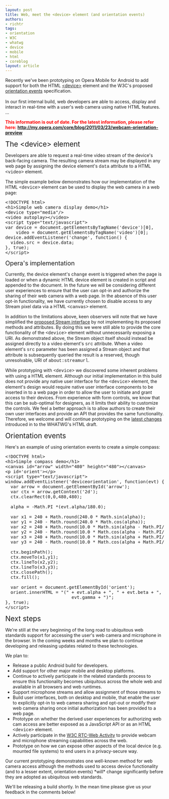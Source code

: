 ```yaml
---
layout: post
title: Web, meet the <device> element (and orientation events)
authors:
- richtr
tags:
- orientation
- W3C
- whatwg
- device
- mobile
- html
- coreblog
layout: article
---
```

<p>Recently we&#39;ve been prototyping on Opera Mobile for Android to add support for both the HTML <a href="http://www.whatwg.org/specs/web-apps/current-work/multipage/commands.html#devices" rel="nofollow" target="_blank">&lt;device&gt;</a> element and the W3C&#39;s proposed <a href="http://dev.w3.org/geo/api/spec-source-orientation.html" rel="nofollow" target="_blank">orientation events</a> specification.<br/><br/>In our first internal build, web developers are able to access, display and interact in real-time with a user&#39;s web camera using native HTML features. ... </p><!--more--><strong><span style="color: red">This information is out of date. For the latest information, please refer here: <a href="http://my.opera.com/core/blog/2011/03/23/webcam-orientation-preview" target="_blank">http://my.opera.com/core/blog/2011/03/23/webcam-orientation-preview</a></span></strong>

<span style="font-size: 160%">The &lt;device&gt; element</span>

Developers are able to request a real-time video stream of the device&#39;s back-facing camera. The resulting camera stream may be displayed in any web page by assigning the device element&#39;s <span style="font-family: courier new">data</span> attribute to a HTML <span style="font-family: courier new">&lt;video&gt;</span> element.

The simple example below demonstrates how our implementation of the HTML <span style="font-family: courier new">&lt;device&gt;</span> element can be used to display the web camera in a web page:

<pre>&lt;!DOCTYPE html&gt;
&lt;h1&gt;Simple web camera display demo&lt;/h1&gt;
&lt;device type=&quot;media&quot;/&gt;
&lt;video autoplay&gt;&lt;/video&gt;
&lt;script type=&quot;text/javascript&quot;&gt;
var device = document.getElementsByTagName(&#39;device&#39;)[0],
    video = document.getElementsByTagName(&#39;video&#39;)[0];
device.addEventListener(&#39;change&#39;, function() {
  video.src = device.data;
}, true);
&lt;/script&gt;
</pre>
<span style="font-size: 140%">Opera&#39;s implementation</span>

Currently, the device element&#39;s <span style="font-family: courier new">change</span> event is triggered when the page is loaded or when a dynamic HTML device element is created in script and appended to the document. In the future we will be considering different user experiences to ensure that the user can opt-in and authorize the sharing of their web camera with a web page. In the absence of this user opt-in functionality, we have currently chosen to disable access to any Stream pixel data via a HTML <span style="font-family: courier new">&lt;canvas&gt;</span> element.

In addition to the limitations above, keen observers will note that we have simplified the <a href="http://www.whatwg.org/specs/web-apps/current-work/multipage/commands.html#stream" target="_blank">proposed Stream interface</a> by not implementing its proposed methods and attributes. By doing this we were still able to provide the core functionality of the <span style="font-family: courier new">&lt;device&gt;</span> element without unnecessarily exposing a URI. As demonstrated above, the Stream object itself should instead be assigned directly to a video element&#39;s <span style="font-family: courier new">src</span> attribute. When a video element&#39;s <span style="font-family: courier new">src</span> parameter has been assigned a Stream object and that attribute is subsequently queried the result is a reserved, though unresolvable, URI of <span style="font-family: courier new">about:streamurl</span>.

While prototyping with <span style="font-family: courier new">&lt;device&gt;</span> we discovered some inherent problems with using a HTML element. Although our initial implementation in this build does not provide any native user interface for the <span style="font-family: courier new">&lt;device&gt;</span> element, the element&#39;s design would require native user interface components to be inserted in to a web page in order to allow the user to initiate and grant access to their devices.  From experience with form controls, we know that this can be sub-optimal for designers, as it limits their ability to customize the controls. We feel a better approach is to allow authors to create their own user interfaces and provide an API that provides the same functionality.  Therefore, we welcome and will continue prototyping on the <a href="http://www.whatwg.org/specs/web-apps/current-work/multipage/dnd.html#video-conferencing-and-peer-to-peer-communication" target="_blank">latest changes</a> introduced in to the WHATWG&#39;s HTML draft.

<span style="font-size: 160%">Orientation events</span>

Here&#39;s an example of using orientation events to create a simple compass:

<pre>&lt;!DOCTYPE html&gt;
&lt;h1&gt;Simple compass demo&lt;/h1&gt;
&lt;canvas id=&quot;arrow&quot; width=&quot;480&quot; height=&quot;480&quot;&gt;&lt;/canvas&gt;
&lt;p id=&#39;orient&#39;&gt;&lt;/p&gt;
&lt;script type=&quot;text/javascript&quot;&gt;
window.addEventListener(&#39;deviceorientation&#39;, function(evt) {
  var arrow = document.getElementById(&#39;arrow&#39;);
  var ctx = arrow.getContext(&#39;2d&#39;);
  ctx.clearRect(0,0,480,480);

  alpha = -Math.PI *(evt.alpha/180.0);

  var x1 = 240 + Math.round(240.0 * Math.sin(alpha));
  var y1 = 240 - Math.round(240.0 * Math.cos(alpha));
  var x2 = 240 + Math.round(10.0 * Math.sin(alpha - Math.PI/2));
  var y2 = 240 - Math.round(10.0 * Math.cos(alpha - Math.PI/2));
  var x3 = 240 + Math.round(10.0 * Math.sin(alpha + Math.PI/2));
  var y3 = 240 - Math.round(10.0 * Math.cos(alpha + Math.PI/2));

  ctx.beginPath();
  ctx.moveTo(x1,y1);
  ctx.lineTo(x2,y2);
  ctx.lineTo(x3,y3);
  ctx.closePath();
  ctx.fill();

  var orient = document.getElementById(&#39;orient&#39;);
  orient.innerHTML = &quot;(&quot; + evt.alpha + &quot;, &quot; + evt.beta + &quot;, &quot; +
                         evt.gamma + &quot;)&quot;;
}, true);
&lt;/script&gt;</pre>
<span style="font-size: 160%">Next steps</span>

We&#39;re still at the very beginning of the long road to ubiquitous web standards support for accessing the user&#39;s web camera and microphone in the browser. In the coming weeks and months we plan to continue developing and releasing updates related to these technologies. 

We plan to:

<ul class="bullets"><li>Release a public Android build for developers.</li><li>Add support for other major mobile and desktop platforms.</li><li>Continue to actively participate in the related standards process to ensure this functionality becomes ubiquitous across the whole web and available in all browsers and web runtimes.</li><li>Support microphone streams and allow assignment of those streams to <audio> elements.</audio></li><li>Build user interfaces, both on desktop and mobile, that enable the user to explicitly opt-in to web camera sharing and opt-out or modify their web camera sharing once initial authorization has been provided to a web page.</li><li>Prototype on whether the derived user experiences for authorizing web cam access are better exposed as a JavaScript API or as an HTML <span style="font-family: courier new">&lt;device&gt;</span> element.</li><li>Actively participate in the <a href="http://www.w3.org/2010/12/webrtc-charter.html" target="_blank">W3C RTC-Web Activity</a> to provide webcam and microphone streaming capabilities across the web.</li><li>Prototype on how we can expose other aspects of the local device (e.g. mounted file systems) to end users in a privacy-secure way.</li></ul>
Our current prototyping demonstrates one well-known method for web camera access although the methods used to access device functionality (and to a lesser extent, orientation events) *will* change significantly before they are adopted as ubiquitous web standards.

We&#39;ll be releasing a build shortly. In the mean time please give us your feedback in the comments below!
